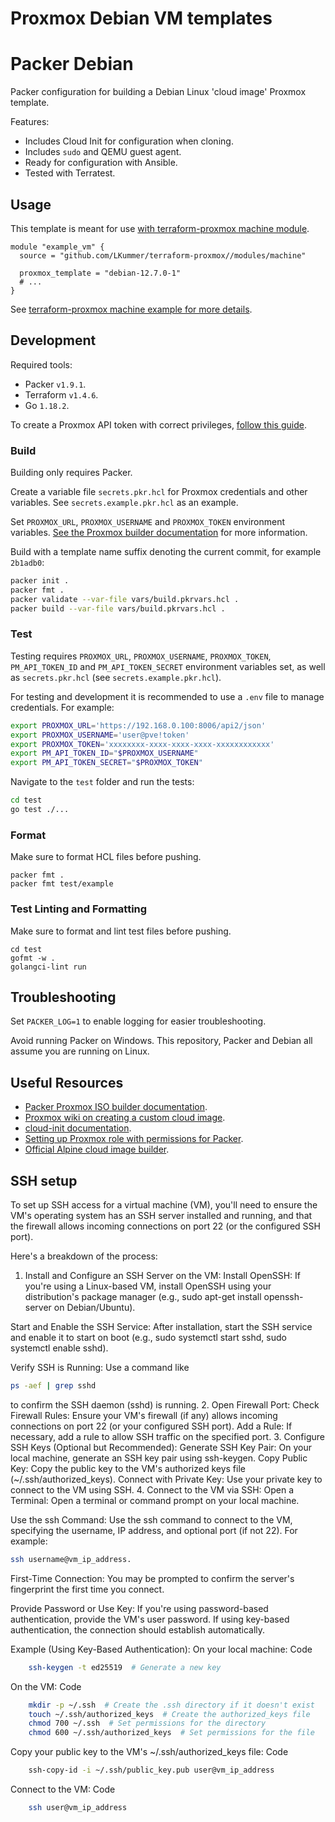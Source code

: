 # Proxmox Debian VM templates

# Packer Debian

Packer configuration for building a Debian Linux 'cloud image' Proxmox template.

Features:

- Includes Cloud Init for configuration when cloning.
- Includes `sudo` and QEMU guest agent.
- Ready for configuration with Ansible.
- Tested with Terratest.

## Usage

This template is meant for use [with terraform-proxmox machine module](https://github.com/LKummer/terraform-proxmox/tree/main/modules/machine).

```hcl
module "example_vm" {
  source = "github.com/LKummer/terraform-proxmox//modules/machine"

  proxmox_template = "debian-12.7.0-1"
  # ...
}
```

See [terraform-proxmox machine example for more details](https://github.com/LKummer/terraform-proxmox/tree/main/examples/machine).

## Development

Required tools:

- Packer `v1.9.1`.
- Terraform `v1.4.6`.
- Go `1.18.2`.

To create a Proxmox API token with correct privileges, [follow this guide](https://homelab.pages.houseofkummer.com/wiki/administrate/proxmox-api-tokens/).

### Build

Building only requires Packer.

Create a variable file `secrets.pkr.hcl` for Proxmox credentials and other variables.
See `secrets.example.pkr.hcl` as an example.

Set `PROXMOX_URL`, `PROXMOX_USERNAME` and `PROXMOX_TOKEN` environment variables.
[See the Proxmox builder documentation](https://www.packer.io/plugins/builders/proxmox/iso) for more information.

Build with a template name suffix denoting the current commit, for example `2b1adb0`:

```sh
packer init .
packer fmt .
packer validate --var-file vars/build.pkrvars.hcl .
packer build --var-file vars/build.pkrvars.hcl .
```

### Test

Testing requires `PROXMOX_URL`, `PROXMOX_USERNAME`, `PROXMOX_TOKEN`, `PM_API_TOKEN_ID` and `PM_API_TOKEN_SECRET` environment variables set, as well as `secrets.pkr.hcl` (see `secrets.example.pkr.hcl`).

For testing and development it is recommended to use a `.env` file to manage credentials.
For example:

```sh
export PROXMOX_URL='https://192.168.0.100:8006/api2/json'
export PROXMOX_USERNAME='user@pve!token'
export PROXMOX_TOKEN='xxxxxxxx-xxxx-xxxx-xxxx-xxxxxxxxxxxx'
export PM_API_TOKEN_ID="$PROXMOX_USERNAME"
export PM_API_TOKEN_SECRET="$PROXMOX_TOKEN"
```

Navigate to the `test` folder and run the tests:

```sh
cd test
go test ./...
```

### Format

Make sure to format HCL files before pushing.

```
packer fmt .
packer fmt test/example
```

### Test Linting and Formatting

Make sure to format and lint test files before pushing.

```
cd test
gofmt -w .
golangci-lint run
```

## Troubleshooting

Set `PACKER_LOG=1` to enable logging for easier troubleshooting.

Avoid running Packer on Windows.
This repository, Packer and Debian all assume you are running on Linux.

## Useful Resources

- [Packer Proxmox ISO builder documentation](https://www.packer.io/docs/builders/proxmox/iso).
- [Proxmox wiki on creating a custom cloud image](https://pve.proxmox.com/wiki/Cloud-Init_FAQ#Creating_a_custom_cloud_image).
- [cloud-init documentation](https://cloudinit.readthedocs.io/en/latest/index.html).
- [Setting up Proxmox role with permissions for Packer](https://github.com/hashicorp/packer/issues/8463#issuecomment-726844945).
- [Official Alpine cloud image builder](https://gitlab.alpinelinux.org/alpine/cloud/alpine-cloud-images).

## SSH setup

To set up SSH access for a virtual machine (VM), you'll need to ensure the VM's operating system has an SSH server installed and running, and that the firewall allows incoming connections on port 22 (or the configured SSH port).

Here's a breakdown of the process:
1. Install and Configure an SSH Server on the VM:
Install OpenSSH:
If you're using a Linux-based VM, install OpenSSH using your distribution's package manager (e.g., sudo apt-get install openssh-server on Debian/Ubuntu).

Start and Enable the SSH Service:
After installation, start the SSH service and enable it to start on boot (e.g., sudo systemctl start sshd, sudo systemctl enable sshd).

Verify SSH is Running:
Use a command like

```bash
ps -aef | grep sshd 
```

to confirm the SSH daemon (sshd) is running.
2. Open Firewall Port:
Check Firewall Rules: Ensure your VM's firewall (if any) allows incoming connections on port 22 (or your configured SSH port).
Add a Rule: If necessary, add a rule to allow SSH traffic on the specified port.
3. Configure SSH Keys (Optional but Recommended):
Generate SSH Key Pair: On your local machine, generate an SSH key pair using ssh-keygen.
Copy Public Key: Copy the public key to the VM's authorized keys file (~/.ssh/authorized_keys).
Connect with Private Key: Use your private key to connect to the VM using SSH.
4. Connect to the VM via SSH:
Open a Terminal:
Open a terminal or command prompt on your local machine.

Use the ssh Command:
Use the ssh command to connect to the VM, specifying the username, IP address, and optional port (if not 22). For example: 

```bash
ssh username@vm_ip_address.
```

First-Time Connection:
You may be prompted to confirm the server's fingerprint the first time you connect.

Provide Password or Use Key:
If you're using password-based authentication, provide the VM's user password. If using key-based authentication, the connection should establish automatically.

Example (Using Key-Based Authentication):
On your local machine:
Code

```bash
    ssh-keygen -t ed25519  # Generate a new key
```

On the VM:
Code

```bash
    mkdir -p ~/.ssh  # Create the .ssh directory if it doesn't exist
    touch ~/.ssh/authorized_keys  # Create the authorized_keys file
    chmod 700 ~/.ssh  # Set permissions for the directory
    chmod 600 ~/.ssh/authorized_keys  # Set permissions for the file
```

Copy your public key to the VM's ~/.ssh/authorized_keys file:
Code

```bash
    ssh-copy-id -i ~/.ssh/public_key.pub user@vm_ip_address
```

Connect to the VM:
Code

```bash
    ssh user@vm_ip_address
```
